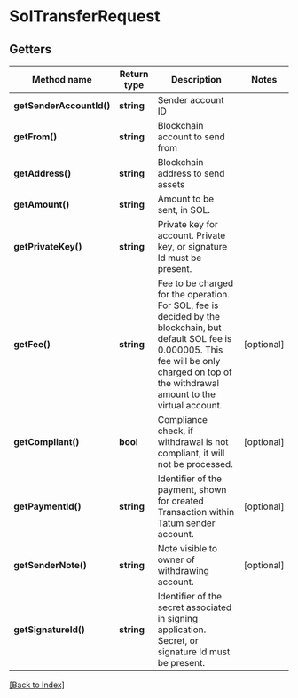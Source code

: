# SolTransferRequest

## Getters

Method name | Return type | Description | Notes
------------ | ------------- | ------------- | -------------
**getSenderAccountId()** | **string** | Sender account ID |
**getFrom()** | **string** | Blockchain account to send from |
**getAddress()** | **string** | Blockchain address to send assets |
**getAmount()** | **string** | Amount to be sent, in SOL. |
**getPrivateKey()** | **string** | Private key for account. Private key, or signature Id must be present. |
**getFee()** | **string** | Fee to be charged for the operation. For SOL, fee is decided by the blockchain, but default SOL fee is 0.000005. This fee will be only charged on top of the withdrawal amount to the virtual account. | [optional]
**getCompliant()** | **bool** | Compliance check, if withdrawal is not compliant, it will not be processed. | [optional]
**getPaymentId()** | **string** | Identifier of the payment, shown for created Transaction within Tatum sender account. | [optional]
**getSenderNote()** | **string** | Note visible to owner of withdrawing account. | [optional]
**getSignatureId()** | **string** | Identifier of the secret associated in signing application. Secret, or signature Id must be present. |

[[Back to Index]](../index.md)
